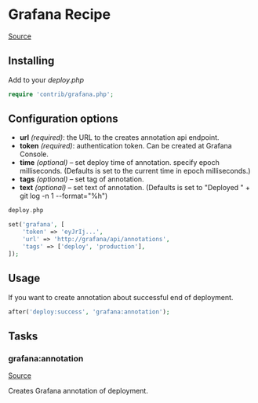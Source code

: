 <!-- DO NOT EDIT THIS FILE! -->
<!-- Instead edit contrib/grafana.php -->
<!-- Then run bin/docgen -->

# Grafana Recipe

[Source](/contrib/grafana.php)



## Installing

Add to your _deploy.php_

```php
require 'contrib/grafana.php';
```

## Configuration options

- **url** *(required)*: the URL to the creates annotation api endpoint.
- **token** *(required)*: authentication token. Can be created at Grafana Console.
- **time** *(optional)* – set deploy time of annotation. specify epoch milliseconds. (Defaults is set to the current time in epoch milliseconds.)
- **tags** *(optional)* – set tag of annotation.
- **text** *(optional)* – set text of annotation. (Defaults is set to "Deployed " + git log -n 1 --format="%h")

```php
deploy.php

set('grafana', [
    'token' => 'eyJrIj...',
    'url' => 'http://grafana/api/annotations',
    'tags' => ['deploy', 'production'],
]);

```

## Usage

If you want to create annotation about successful end of deployment.

```php
after('deploy:success', 'grafana:annotation');
```




## Tasks

### grafana:annotation
[Source](https://github.com/deployphp/deployer/blob/master/contrib/grafana.php#L45)

Creates Grafana annotation of deployment.




